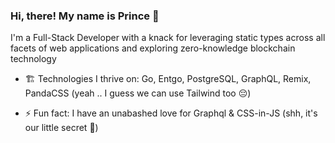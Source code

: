 ### Hi, there! My name is Prince 👋

I'm a Full-Stack Developer with a knack for leveraging static types across all facets of web applications and exploring zero-knowledge blockchain technology

- 🏗️ Technologies I thrive on: Go, Entgo, PostgreSQL, GraphQL, Remix, PandaCSS (yeah .. I guess we can use Tailwind too 😔)

- ⚡ Fun fact: I have an unabashed love for Graphql & CSS-in-JS (shh, it's our little secret 🙊)
